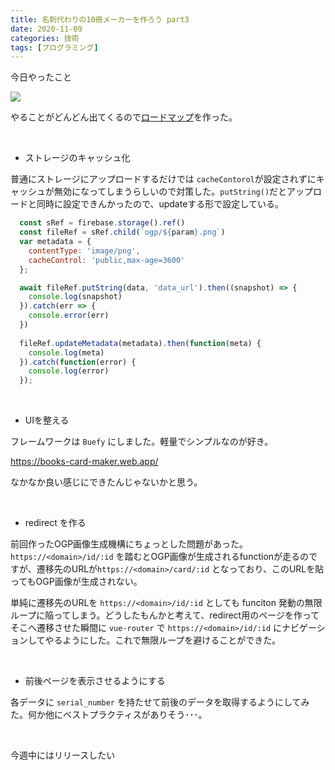 ```yaml
---
title: 名刺代わりの10冊メーカーを作ろう part3
date: 2020-11-09
categories: 技術
tags: [プログラミング]
---
```


今日やったこと

![](https://firebasestorage.googleapis.com/v0/b/hukurouo.appspot.com/o/image%2Frapture_20201109021645.png?alt=media&token=244464df-706e-4e6d-988f-a9ca775f0049)

やることがどんどん出てくるので[ロードマップ](https://github.com/hukurouo/10books/projects/1)を作った。




<br>

- ストレージのキャッシュ化

普通にストレージにアップロードするだけでは `cacheContorol`が設定されずにキャッシュが無効になってしまうらしいので対策した。`putString()`だとアップロードと同時に設定できんかったので、updateする形で設定している。

```js
  const sRef = firebase.storage().ref()
  const fileRef = sRef.child(`ogp/${param}.png`)
  var metadata = {
    contentType: 'image/png',
    cacheControl: 'public,max-age=3600'
  };

  await fileRef.putString(data, 'data_url').then((snapshot) => {
    console.log(snapshot)
  }).catch(err => {
    console.error(err)
  })
  
  fileRef.updateMetadata(metadata).then(function(meta) {
    console.log(meta)
  }).catch(function(error) {
    console.log(error)
  });
```
<br>

- UIを整える

フレームワークは `Buefy` にしました。軽量でシンプルなのが好き。

https://books-card-maker.web.app/

なかなか良い感じにできたんじゃないかと思う。

<br>

- redirect を作る

前回作ったOGP画像生成機構にちょっとした問題があった。`https://<domain>/id/:id` を踏むとOGP画像が生成されるfunctionが走るのですが、遷移先のURLが`https://<domain>/card/:id` となっており、このURLを貼ってもOGP画像が生成されない。

単純に遷移先のURLを `https://<domain>/id/:id` としても funciton 発動の無限ループに陥ってしまう。どうしたもんかと考えて、redirect用のページを作ってそこへ遷移させた瞬間に `vue-router` で `https://<domain>/id/:id` にナビゲーションしてやるようにした。これで無限ループを避けることができた。

<br>

- 前後ページを表示させるようにする

各データに `serial_number` を持たせて前後のデータを取得するようにしてみた。何か他にベストプラクティスがありそう･･･。

<br>

今週中にはリリースしたい